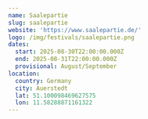 ```yaml
---
name: Saalepartie
slug: saalepartie
website: 'https://www.saalepartie.de/'
logo: /img/festivals/saalepartie.png
dates:
  start: 2025-08-30T22:00:00.000Z
  end: 2025-08-31T22:00:00.000Z
  provisional: August/September
location:
  country: Germany
  city: Auerstedt
  lat: 51.100098469627575
  lon: 11.58288871161322
---
```


